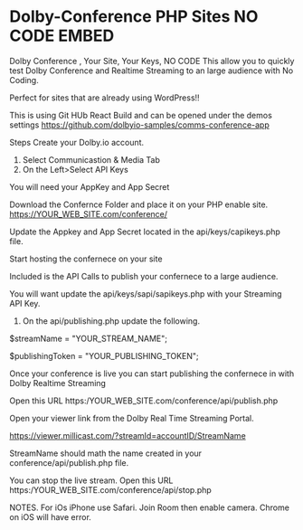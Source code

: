 # Dolby-Conference PHP Sites NO CODE EMBED
Dolby Conference , Your Site, Your Keys, NO CODE
This allow you to quickly test Dolby Conference and Realtime Streaming to an large audience with No Coding.


Perfect for sites that are already using WordPress!!

This is using Git HUb React Build and can be opened under the demos settings
https://github.com/dolbyio-samples/comms-conference-app

Steps
Create your Dolby.io account.
1. Select Communicastion & Media Tab
2. On the Left>Select API Keys

You will need your AppKey and App Secret

Download the Confernce Folder and place it on your PHP enable site.
https://YOUR_WEB_SITE.com/conference/

Update the Appkey and App Secret located in the api/keys/capikeys.php file.

Start hosting the confernece on your site

Included is the API Calls to publish your confernece to a large audience.

You will want update the api/keys/sapi/sapikeys.php with your Streaming API Key.

1. On the api/publishing.php update the following.

$streamName = "YOUR_STREAM_NAME";

$publishingToken = "YOUR_PUBLISHING_TOKEN";

Once your conference is live you can start publishing the confernece in with Dolby Realtime Streaming 

Open this URL https:/YOUR_WEB_SITE.com/conference/api/publish.php

Open your viewer link from the Dolby Real Time Streaming Portal.

https://viewer.millicast.com/?streamId=accountID/StreamName 

StreamName should math the name created in your conference/api/publish.php file.

You can stop the live stream.
Open this URL https:/YOUR_WEB_SITE.com/conference/api/stop.php

NOTES.
For iOs iPhone use Safari. Join Room then enable camera.
Chrome on iOS will have error.




